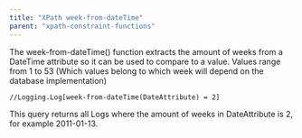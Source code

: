 ```yaml
---
title: "XPath week-from-dateTime"
parent: "xpath-constraint-functions"
---
```



The week-from-dateTime() function extracts the amount of weeks from a DateTime attribute so it can be used to compare to a value. Values range from 1 to 53 (Which values belong to which week will depend on the database implementation)

```
//Logging.Log[week-from-dateTime(DateAttribute) = 2]

```

This query returns all Logs where the amount of weeks in DateAttribute is 2, for example 2011-01-13.
